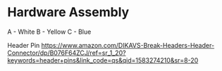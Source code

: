 # Hardware Assembly

A - White
B - Yellow
C - Blue

Header Pin https://www.amazon.com/DIKAVS-Break-Headers-Header-Connector/dp/B076F64ZCJ/ref=sr_1_20?keywords=header+pins&link_code=qs&qid=1583274210&sr=8-20

